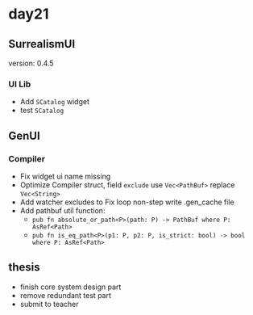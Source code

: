 # day21

## SurrealismUI

version: 0.4.5

### UI Lib

- Add `SCatalog` widget
- test `SCatalog`

## GenUI

### Compiler

- Fix widget ui name missing
- Optimize Compiler struct, field `exclude` use `Vec<PathBuf>` replace `Vec<String>`
- Add watcher excludes to Fix loop non-step write .gen_cache file
- Add pathbuf util function: 
  - `pub fn absolute_or_path<P>(path: P) -> PathBuf where P: AsRef<Path>`
  - `pub fn is_eq_path<P>(p1: P, p2: P, is_strict: bool) -> bool where P: AsRef<Path>`

## thesis

- finish core system design part
- remove redundant test part
- submit to teacher